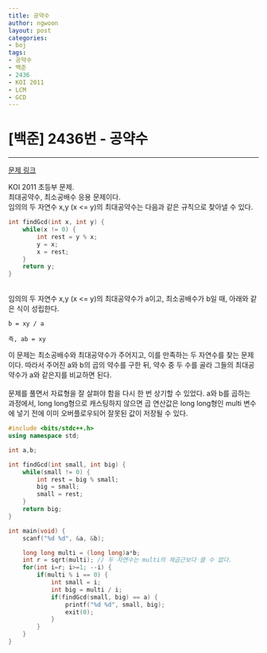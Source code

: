 ```yaml
---
title: 공약수
author: ngwoon
layout: post
categories:
- boj
tags:
- 공약수
- 백준
- 2436
- KOI 2011
- LCM
- GCD
---
```


# [백준] 2436번 - 공약수
- - -

[문제 링크](https://www.acmicpc.net/problem/2436)

KOI 2011 초등부 문제.<br/>
최대공약수, 최소공배수 응용 문제이다.<br/>
임의의 두 자연수 x,y (x <= y)의 최대공약수는 다음과 같은 규칙으로 찾아낼 수 있다.<br/>
```cpp
int findGcd(int x, int y) {
    while(x != 0) {
        int rest = y % x;
        y = x;
        x = rest;
    }
    return y;
}
```
<br/>
임의의 두 자연수 x,y (x <= y)의 최대공약수가 a이고, 최소공배수가 b일 때, 아래와 같은 식이 성립한다.<br/>

```
b = xy / a

즉, ab = xy
```
이 문제는 최소공배수와 최대공약수가 주어지고, 이를 만족하는 두 자연수를 찾는 문제이다. 따라서 주어진 a와 b의 곱의 약수를 구한 뒤, 약수 중 두 수를 골라 그들의 최대공약수가 a와 같은지를 비교하면 된다.<br/><br/>
문제를 풀면서 자료형을 잘 살펴야 함을 다시 한 번 상기할 수 있었다. a와 b를 곱하는 과정에서, long long형으로 캐스팅하지 않으면 곱 연산값은 long long형인 multi 변수에 넣기 전에 이미 오버플로우되어 잘못된 값이 저장될 수 있다.<br/>

```cpp
#include <bits/stdc++.h>
using namespace std;

int a,b;

int findGcd(int small, int big) {
    while(small != 0) {
        int rest = big % small;
        big = small;
        small = rest;
    }
    return big;
}

int main(void) {
    scanf("%d %d", &a, &b);

    long long multi = (long long)a*b;
    int r = sqrt(multi); // 두 자연수는 multi의 제곱근보다 클 수 없다.
    for(int i=r; i>=1; --i) {
        if(multi % i == 0) {
            int small = i;
            int big = multi / i;
            if(findGcd(small, big) == a) {
                printf("%d %d", small, big);
                exit(0);
            }
        }
    }
}
```